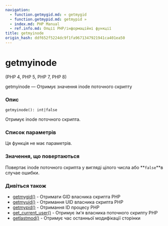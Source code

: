```yaml
---
navigation:
  - function.getmygid.md: « getmygid
  - function.getmypid.md: getmypid »
  - index.md: PHP Manual
  - ref.info.md: Опції PHP/інформаційні функції
title: getmyinode
origin_hash: ddf652f5224dc9f1fa9671347921941ca401ea50
---
```

# getmyinode

(PHP 4, PHP 5, PHP 7, PHP 8)

getmyinode — Отримує значення inode поточного скрипту

### Опис

```methodsynopsis
getmyinode(): int|false
```

Отримує inode поточного скрипта.

### Список параметрів

Ця функція не має параметрів.

### Значення, що повертаються

Повертає inode поточного скрипта у вигляді цілого числа або \*\*`false`\*\*в случае ошибки.

### Дивіться також

-   [getmygid()](function.getmygid.md) \- Отримати GID власника скрипта PHP
-   [getmyuid()](function.getmyuid.md) \- Отримання UID власника скрипта PHP
-   [getmypid()](function.getmypid.md) \- Отримання ID процесу PHP
-   [get\_current\_user()](function.get-current-user.md) \- Отримує ім'я власника поточного скрипту PHP
-   [getlastmod()](function.getlastmod.md) \- Отримує час останньої модифікації сторінки
